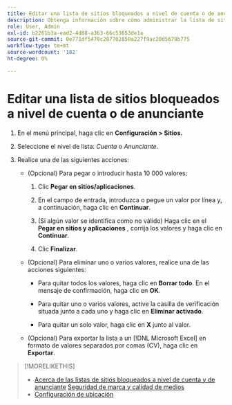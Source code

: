 ```yaml
---
title: Editar una lista de sitios bloqueados a nivel de cuenta o de anunciante
description: Obtenga información sobre cómo administrar la lista de sitios bloqueados para una cuenta o anunciante.
role: User, Admin
exl-id: b2261b3a-ead2-4d88-a363-66c53653de1a
source-git-commit: 0e771df5470c287702850a227f9ac20d5679b775
workflow-type: tm+mt
source-wordcount: '182'
ht-degree: 0%

---
```


# Editar una lista de sitios bloqueados a nivel de cuenta o de anunciante

1. En el menú principal, haga clic en **Configuración > Sitios.**

1. Seleccione el nivel de lista: *Cuenta* o *Anunciante*.

1. Realice una de las siguientes acciones:

   * (Opcional) Para pegar o introducir hasta 10 000 valores:

      1. Clic **Pegar en sitios/aplicaciones**.

      1. En el campo de entrada, introduzca o pegue un valor por línea y, a continuación, haga clic en **Continuar**.

      1. (Si algún valor se identifica como no válido) Haga clic en el **Pegar en sitios y aplicaciones** , corrija los valores y haga clic en **Continuar**.

      1. Clic **Finalizar**.

   * (Opcional) Para eliminar uno o varios valores, realice una de las acciones siguientes:

      * Para quitar todos los valores, haga clic en **Borrar todo**. En el mensaje de confirmación, haga clic en **OK**.

      * Para quitar uno o varios valores, active la casilla de verificación situada junto a cada uno y haga clic en **Eliminar activado**.

      * Para quitar un solo valor, haga clic en **X** junto al valor.

   * (Opcional) Para exportar la lista a un [!DNL Microsoft Excel]  en formato de valores separados por comas (CV), haga clic en **Exportar**.

>[!MORELIKETHIS]
>
>* [Acerca de las listas de sitios bloqueados a nivel de cuenta y de anunciante](/help/dsp/admin/blocked-sites-list-about.md)
> [Seguridad de marca y calidad de medios](/help/dsp/introduction/features/brand-safety-media-quality.md)
>* [Configuración de ubicación](/help/dsp/campaign-management/placements/placement-settings.md)
